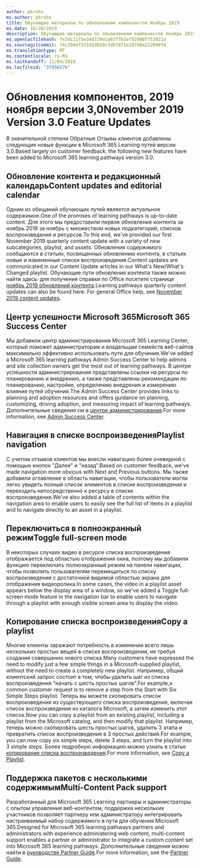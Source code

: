 ```yaml
---
author: pkrebs
ms.author: pkrebs
title: Обучающие материалы по обновлениям компонентов Ноябрь 2019
ms.date: 10/20/2019
description: Обучающие материалы по обновлениям компонентов Ноябрь 2019
ms.openlocfilehash: fe3dc11f5e34d729d1a63f7b1ef92988f753021a
ms.sourcegitcommit: f4c2b6ef531d2d820c3d97871e187d0a2220d8f4
ms.translationtype: MT
ms.contentlocale: ru-RU
ms.lasthandoff: 11/04/2019
ms.locfileid: "37956576"
---
```

# <a name="november-2019-version-30-feature-updates"></a><span data-ttu-id="52535-103">Обновления компонентов, 2019 ноября версии 3,0</span><span class="sxs-lookup"><span data-stu-id="52535-103">November 2019 Version 3.0 Feature Updates</span></span>
<span data-ttu-id="52535-104">В значительной степени Обратные Отзывы клиентов добавлены следующие новые функции в Microsoft 365 Learning путей версии 3,0.</span><span class="sxs-lookup"><span data-stu-id="52535-104">Based largely on customer feedback, the following new features have been added to Microsoft 365 learning pathways version 3.0.</span></span>

## <a name="content-updates-and-editorial-calendar"></a><span data-ttu-id="52535-105">Обновление контента и редакционный календарь</span><span class="sxs-lookup"><span data-stu-id="52535-105">Content updates and editorial calendar</span></span>
<span data-ttu-id="52535-106">Одним из обещаний обучающих путей является актуальное содержимое.</span><span class="sxs-lookup"><span data-stu-id="52535-106">One of the promises of learning pathways is up-to-date content.</span></span> <span data-ttu-id="52535-107">Для этого мы предоставили первое обновление контента за ноябрь 2019 за ноябрь с множеством новых подкатегорий, списков воспроизведения и ресурсов.</span><span class="sxs-lookup"><span data-stu-id="52535-107">To this end, we've provided our first November 2019 quarterly content update with a variety of new subcategories, playlist, and assets.</span></span> <span data-ttu-id="52535-108">Обновления содержимого сообщаются в статьях, посвященных обновлению контента, в статьях новые и измененные списки воспроизведения.</span><span class="sxs-lookup"><span data-stu-id="52535-108">Content updates are communicated in our Content Update articles in our What's New/What's Changed playlist.</span></span> <span data-ttu-id="52535-109">Обучающие пути обновления контента также можно найти здесь: для получения справки по Office посетите странице [ноябрь 2019 обновлений контента](custom_contentupdates.md).</span><span class="sxs-lookup"><span data-stu-id="52535-109">Learning pathways quarterly content updates can also be found here: For general Office help, see [November 2019 content updates](custom_contentupdates.md).</span></span>

## <a name="microsoft-365-success-center"></a><span data-ttu-id="52535-110">Центр успешности Microsoft 365</span><span class="sxs-lookup"><span data-stu-id="52535-110">Microsoft 365 Success Center</span></span>
<span data-ttu-id="52535-111">Мы добавили центр администрирования Microsoft 365 Learning Center, который поможет администраторам и владельцам семейств веб-сайтов максимально эффективно использовать пути для обучения.</span><span class="sxs-lookup"><span data-stu-id="52535-111">We've added a Microsoft 365 learning pathways Admin Success Center to help admins and site collection owners get the most out of learning pathways.</span></span> <span data-ttu-id="52535-112">В центре успешности администрирования представлены ссылки на ресурсы по планированию и внедрению, а также представлены рекомендации по планированию, настройке, определению внедрения и измерению влияния путей обучения.</span><span class="sxs-lookup"><span data-stu-id="52535-112">The Admin Success Center provides links to planning and adoption resources and offers guidance on planning, customizing, driving adoption, and measuring impact of learning pathways.</span></span> <span data-ttu-id="52535-113">Дополнительные сведения см в [центре администрирования](custom_successcenter.md).</span><span class="sxs-lookup"><span data-stu-id="52535-113">For more information, see [Admin Success Center](custom_successcenter.md).</span></span>

## <a name="playlist-navigation"></a><span data-ttu-id="52535-114">Навигация в списке воспроизведения</span><span class="sxs-lookup"><span data-stu-id="52535-114">Playlist navigation</span></span>
<span data-ttu-id="52535-115">С учетом отзывов клиентов мы внесли навигацию более очевидной с помощью кнопок "Далее" и "назад".</span><span class="sxs-lookup"><span data-stu-id="52535-115">Based on customer feedback, we've made navigation more obvious with Next and Previous buttons.</span></span> <span data-ttu-id="52535-116">Мы также добавили оглавление в область навигации, чтобы пользователи могли легко увидеть полный список элементов в списке воспроизведения и переходить непосредственно к ресурсу в списке воспроизведения.</span><span class="sxs-lookup"><span data-stu-id="52535-116">We've also added a table of contents within the navigation area to enable users to easily see the full list of items in a playlist and to navigate directly to an asset in a playlist.</span></span>

## <a name="toggle-full-screen-mode"></a><span data-ttu-id="52535-117">Переключиться в полноэкранный режим</span><span class="sxs-lookup"><span data-stu-id="52535-117">Toggle full-screen mode</span></span>
<span data-ttu-id="52535-118">В некоторых случаях видео в ресурсе списка воспроизведения отображается под областью отображения окна, поэтому мы добавили функцию переключать полноэкранный режим на панели навигации, чтобы позволить пользователям перемещаться по списку воспроизведения с достаточной видимой областью экрана для отображения видеоролика.</span><span class="sxs-lookup"><span data-stu-id="52535-118">In some cases, the video in a playlist asset appears below the display area of a window, so we've added a Toggle full-screen mode feature in the navigation bar to enable users to navigate through a playlist with enough visible screen area to display the video.</span></span>

## <a name="copy-a-playlist"></a><span data-ttu-id="52535-119">Копирование списка воспроизведения</span><span class="sxs-lookup"><span data-stu-id="52535-119">Copy a playlist</span></span>
<span data-ttu-id="52535-120">Многие клиенты заражают потребность в изменении всего лишь нескольких простых вещей в списке воспроизведения, не требуя создания совершенно нового списка.</span><span class="sxs-lookup"><span data-stu-id="52535-120">Many customers have expressed the need to modify just a few simple things in a Microsoft-supplied playlist, without the need to create a completely new playlist.</span></span> <span data-ttu-id="52535-121">Например, общий клиентский запрос состоит в том, чтобы удалить шаг из списка воспроизведения "начать с шесть простых шагов".</span><span class="sxs-lookup"><span data-stu-id="52535-121">For example,a common customer request is to remove a step from the Start with Six Simple Steps playlist.</span></span> <span data-ttu-id="52535-122">Теперь вы можете скопировать список воспроизведения из существующего списка воспроизведения, включая список воспроизведения из каталога Microsoft, а затем изменить этот список.</span><span class="sxs-lookup"><span data-stu-id="52535-122">Now you can copy a playlist from an existing playlist, including a playlist from the Microsoft catalog, and then modify that playlist.</span></span> <span data-ttu-id="52535-123">Например, теперь можно скопировать шесть простых шагов, удалить 3 этапа и превратить список воспроизведения в 3 простых действий.</span><span class="sxs-lookup"><span data-stu-id="52535-123">For example, you can now copy six simple steps, delete 3 steps, and turn the playlist into 3 simple steps.</span></span> <span data-ttu-id="52535-124">Более подробную информацию можно узнать в статье [копирование списка воспроизведения](custom_copyplaylist.md).</span><span class="sxs-lookup"><span data-stu-id="52535-124">For more information, see [Copy a Playlist](custom_copyplaylist.md).</span></span>

## <a name="multi-content-pack-support"></a><span data-ttu-id="52535-125">Поддержка пакетов с несколькими содержимым</span><span class="sxs-lookup"><span data-stu-id="52535-125">Multi-Content Pack support</span></span>
<span data-ttu-id="52535-126">Разработанный для Microsoft 365 Learning партнеры и администраторы с опытом управления веб-контентом, поддержка нескольких участников позволяет партнеру или администратору интегрировать настраиваемый набор содержимого в пути для обучения Microsoft 365.</span><span class="sxs-lookup"><span data-stu-id="52535-126">Designed for Microsoft 365 learning pathways partners and administrators with experience administering web content, multi-content support enables a partner or administrator to integrate a custom content set into Microsoft 365 learning pathways.</span></span> <span data-ttu-id="52535-127">Дополнительные сведения можно найти в [руководстве Partner Guide](custom_partnerguide.md).</span><span class="sxs-lookup"><span data-stu-id="52535-127">For more information, see the [Partner Guide](custom_partnerguide.md).</span></span>

